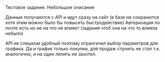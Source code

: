 Тестовое задание. Небольшое описание

Данные получаются с API и идут сразу на сайт (в базе не сохранются хотя этим можно было бы повысить быстродействие)
Авторизация по почте есть но не на что не влияет (задания чтоб она на что то влияла небыло)

API не слишком удобный поэтому огрангичил выбор параметров для графика. Да и график только покупки, 
для продаж строить не стал т.к. аналогично, и на один лепить не захотел.

